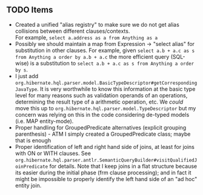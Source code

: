 TODO Items
----------

* Created a unified "alias registry" to make sure we do not get alias collisions between different clauses/contexts.  
For example, `select a.address as a from Anything as a`
* Possibly we should maintain a map from Expression -> "select alias" for substitution in other clauses.  For example,
given `select a.b + a.c as s from Anything a order by a.b + a.c` the more efficient query (SQL-wise) is a substitution to
`select a.b + a.c as s from Anything a order by s`.
* I just add `org.hibernate.hql.parser.model.BasicTypeDescriptor#getCorrespondingJavaType`.  It is very worthwhile to
know this information at the basic type level for many reasons such as validation operands of an operations, 
determining the result type of a arithmetic operation, etc.  We *could* move this up to `org.hibernate.hql.parser.model.TypeDescriptor`
but my concern was relying on this in the code considering de-typed models (i.e. MAP entity-mode).
* Proper handling for GroupedPredicate alternatives (explicit grouping parenthesis) - ATM I simply
created a GroupedPredicate class; maybe that is enough
* Proper identification of left and right hand side of joins, at least for joins with ON or WITH clauses.  See 
`org.hibernate.hql.parser.antlr.SemanticQueryBuilder#visitQualifiedJoinPredicate` for details.  Note that I keep
joins in a flat structure because its easier during the initial phase (frm clause processing); and in fact it might
be impossible to properly identify the left hand side of an "ad hoc" entity join.